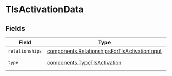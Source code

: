 # TlsActivationData


## Fields

| Field                                                                                                      | Type                                                                                                       | Required                                                                                                   | Description                                                                                                |
| ---------------------------------------------------------------------------------------------------------- | ---------------------------------------------------------------------------------------------------------- | ---------------------------------------------------------------------------------------------------------- | ---------------------------------------------------------------------------------------------------------- |
| `relationships`                                                                                            | [components.RelationshipsForTlsActivationInput](../../models/shared/relationshipsfortlsactivationinput.md) | :heavy_minus_sign:                                                                                         | N/A                                                                                                        |
| `type`                                                                                                     | [components.TypeTlsActivation](../../models/shared/typetlsactivation.md)                                   | :heavy_minus_sign:                                                                                         | Resource type.                                                                                             |